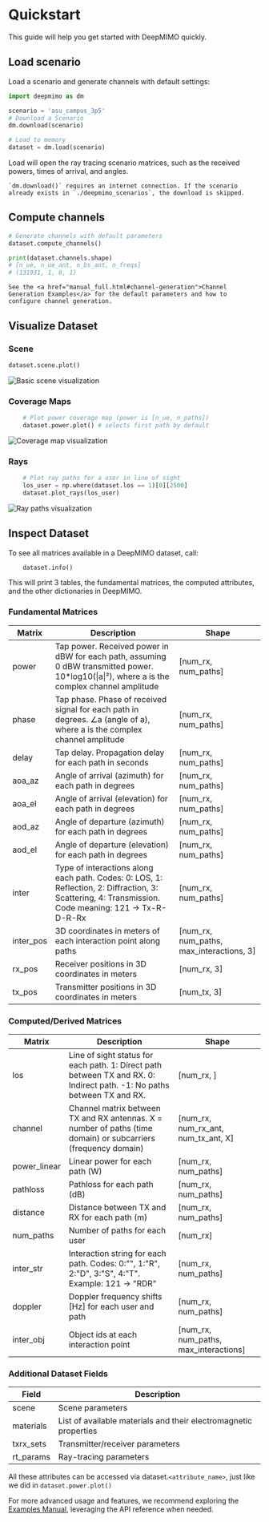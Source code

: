 # Quickstart

This guide will help you get started with DeepMIMO quickly.

## Load scenario

Load a scenario and generate channels with default settings:

```python
import deepmimo as dm

scenario = 'asu_campus_3p5'
# Download a Scenario
dm.download(scenario)

# Load to memory
dataset = dm.load(scenario)
```

Load will open the ray tracing scenario matrices, such as the received powers, times of arrival, and angles.

```{tip}
`dm.download()` requires an internet connection. If the scenario already exists in `./deepmimo_scenarios`, the download is skipped. 
```

## Compute channels
    
```python
# Generate channels with default parameters
dataset.compute_channels()

print(dataset.channels.shape)
# [n_ue, n_ue_ant, n_bs_ant, n_freqs]
# (131931, 1, 8, 1)
```

```{tip}
See the <a href="manual_full.html#channel-generation">Channel Generation Examples</a> for the default parameters and how to configure channel generation.
```

## Visualize Dataset

### Scene

```python
dataset.scene.plot()
```

![Basic scene visualization](_static/basic_scene.png)

### Coverage Maps

```python
    # Plot power coverage map (power is [n_ue, n_paths])
    dataset.power.plot() # selects first path by default
```
![Coverage map visualization](_static/coverage_map.png)

### Rays

```python
    # Plot ray paths for a user in line of sight
    los_user = np.where(dataset.los == 1)[0][2500]
    dataset.plot_rays(los_user)
```

![Ray paths visualization](_static/ray_paths.png)

## Inspect Dataset

To see all matrices available in a DeepMIMO dataset, call:

```python
    dataset.info()
```

This will print 3 tables, the fundamental matrices, the computed attributes, and the other dictionaries in DeepMIMO.

### Fundamental Matrices

| Matrix | Description | Shape |
|--------|-------------|-------|
| power | Tap power. Received power in dBW for each path, assuming 0 dBW transmitted power. 10*log10(\|a\|²), where a is the complex channel amplitude | [num_rx, num_paths] |
| phase | Tap phase. Phase of received signal for each path in degrees. ∠a (angle of a), where a is the complex channel amplitude | [num_rx, num_paths] |
| delay | Tap delay. Propagation delay for each path in seconds | [num_rx, num_paths] |
| aoa_az | Angle of arrival (azimuth) for each path in degrees | [num_rx, num_paths] |
| aoa_el | Angle of arrival (elevation) for each path in degrees | [num_rx, num_paths] |
| aod_az | Angle of departure (azimuth) for each path in degrees | [num_rx, num_paths] |
| aod_el | Angle of departure (elevation) for each path in degrees | [num_rx, num_paths] |
| inter | Type of interactions along each path. Codes: 0: LOS, 1: Reflection, 2: Diffraction, 3: Scattering, 4: Transmission. Code meaning: 121 -> Tx-R-D-R-Rx | [num_rx, num_paths] |
| inter_pos | 3D coordinates in meters of each interaction point along paths | [num_rx, num_paths, max_interactions, 3] |
| rx_pos | Receiver positions in 3D coordinates in meters | [num_rx, 3] |
| tx_pos | Transmitter positions in 3D coordinates in meters | [num_tx, 3] |

### Computed/Derived Matrices

| Matrix | Description | Shape |
|--------|-------------|-------|
| los | Line of sight status for each path. 1: Direct path between TX and RX. 0: Indirect path. -1: No paths between TX and RX. | [num_rx, ] |
| channel | Channel matrix between TX and RX antennas. X = number of paths (time domain) or subcarriers (frequency domain) | [num_rx, num_rx_ant, num_tx_ant, X] |
| power_linear | Linear power for each path (W) | [num_rx, num_paths] |
| pathloss | Pathloss for each path (dB) | [num_rx, num_paths] |
| distance | Distance between TX and RX for each path (m) | [num_rx, num_paths] |
| num_paths | Number of paths for each user | [num_rx] |
| inter_str | Interaction string for each path. Codes: 0:"", 1:"R", 2:"D", 3:"S", 4:"T". Example: 121 -> "RDR" | [num_rx, num_paths] |
| doppler | Doppler frequency shifts [Hz] for each user and path | [num_rx, num_paths] |
| inter_obj | Object ids at each interaction point | [num_rx, num_paths, max_interactions] |

### Additional Dataset Fields

| Field | Description |
|-------|-------------|
| scene | Scene parameters |
| materials | List of available materials and their electromagnetic properties |
| txrx_sets | Transmitter/receiver parameters |
| rt_params | Ray-tracing parameters |

All these attributes can be accessed via dataset.`<attribute_name>`, just like we did in `dataset.power.plot()`


For more advanced usage and features, we recommend exploring the 
<a href="manual_full.html">Examples Manual</a>, leveraging the API reference when needed.